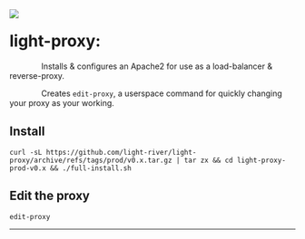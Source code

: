 <img align="left" src="https://user-images.githubusercontent.com/75836834/117618081-4b951d00-b122-11eb-809e-5561b875b37e.png">

# light-proxy:
&emsp;&emsp;&emsp;&emsp;Installs & configures an Apache2 for use as a load-balancer & reverse-proxy.

&emsp;&emsp;&emsp;&emsp;Creates `edit-proxy`, a userspace command for quickly changing your proxy as your working.

## Install
```
curl -sL https://github.com/light-river/light-proxy/archive/refs/tags/prod/v0.x.tar.gz | tar zx && cd light-proxy-prod-v0.x && ./full-install.sh

```
## Edit the proxy
```
edit-proxy
```
- - -

